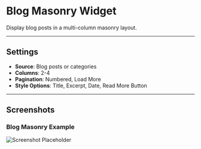 # Blog Masonry Widget

Display blog posts in a multi-column masonry layout.

---

## Settings

- **Source**: Blog posts or categories
- **Columns**: 2-4
- **Pagination**: Numbered, Load More
- **Style Options**: Title, Excerpt, Date, Read More Button

---

## Screenshots

### Blog Masonry Example
![Screenshot Placeholder](../../.vuepress/public/screenshot.png)

